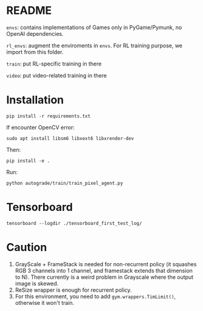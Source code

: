 # README

`envs`: contains implementations of Games only in PyGame/Pymunk, no OpenAI dependencies.

`rl_envs`: augment the enviroments in `envs`. For RL training purpose, we import from this folder.

`train`: put RL-specific training in there

`video`: put video-related training in there

# Installation

`pip install -r requirements.txt`

If encounter OpenCV error:

`sudo apt install libsm6 libxext6 libxrender-dev`

Then:

`pip install -e .`

Run:

`python autograde/train/train_pixel_agent.py`

# Tensorboard

`tensorboard --logdir ./tensorboard_first_test_log/`

# Caution

1. GrayScale + FrameStack is needed for non-recurrent policy (it squashes RGB 3 channels into 1 channel, and framestack extends that dimension to N).
There currently is a weird problem in Grayscale where the output image is skewed.
2. ReSize wrapper is enough for recurrent policy.
3. For this environment, you need to add `gym.wrappers.TimLimit()`, otherwise it won't train.